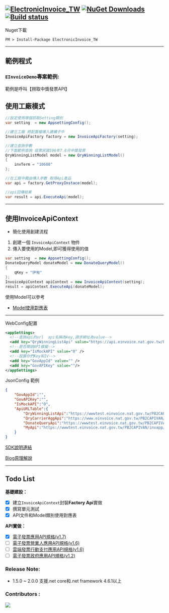 [![ElectronicInvoice_TW](https://img.shields.io/nuget/v/ElectronicInvoice_TW.svg?style=plastic)](https://www.nuget.org/packages/ElectronicInvoice_TW/)
[![NuGet Downloads](https://img.shields.io/nuget/dt/ElectronicInvoice_TW.svg)](https://www.nuget.org/packages/ElectronicInvoice_TW/) 
[![Build status](https://ci.appveyor.com/api/projects/status/4ktwufjfsxmpishy/branch/master?svg=true)](https://ci.appveyor.com/project/isdaniel/electronicinvoice-tw/branch/master)
-----

Nuget下載

    PM > Install-Package ElectronicInvoice_TW 

---

## 範例程式
### `EInvoiceDemo`專案範例:

範例是呼叫【撈取中獎發票API】

## 使用工廠模式

```cs
//設定使用哪個抓取Setting類別
var setting  = new AppsettingConfig();

//建立工廠 將配置檔傳入建構子中
InvoiceApiFactory factory = new InvoiceApiFactory(setting);

//建立查詢參數  
//下面範例查詢 發票民國106年7.8月中獎發票
QryWinningListModel model = new QryWinningListModel()
{
    invTerm = "10608"
};

//在工廠中藉由傳入參數 取得Api產品
var api = factory.GetProxyInstace(model);

//api回傳結果
var result = api.ExecuteApi(model);
```

-----

## 使用InvoiceApiContext 

* 簡化使用創建流程
1. 創建一個 `InvoiceApiContext` 物件
2. 傳入要使用的Model,即可獲得使用的值

```c#
var setting  = new AppsettingConfig();
DonateQueryModel donateModel = new DonateQueryModel()
{
    qKey = "伊甸"
};
InvoiceApiContext apiContext = new InvoiceApiContext(setting);
result = apiContext.ExecuteApi(donateModel); 
```
使用Model可以參考

* [Model使用對應表](docs/ModelMapper.md)

-----

WebConfig配置
```xml
<appSettings>
  <!--查詢api的url  api名稱為key,請求網址為value-->
  <add key="QryWinningListApi" value="https://api.einvoice.nat.gov.tw/PB2CAPIVAN/invapp/InvApp" />
  <!--是否開啟API模擬-->
  <add key="IsMockAPI" value="0" />
  <!--設置你們Key和IV-->
  <add key="GovAppId" value="" />
  <add key="GovAPIKey" value=""/>
</appSettings>
```

JsonConfig 範例

```json
{
	"GovAppId":"",
	"GovAPIKey":"",
	"IsMockAPI":"0",
	"ApiURLTable":{
		"QryWinningListApi":"https://wwwtest.einvoice.nat.gov.tw/PB2CAPIVAN/invapp/InvApp",
		"QryCarrierAggApi":"https://www.einvoice.nat.gov.tw/PB2CAPIVAN/Carrier/Aggregate",
		"DonateQueryApi":"https://wwwtest.einvoice.nat.gov.tw/PB2CAPIVAN/loveCodeapp/qryLoveCode",
		"MyApi":"https://wwwtest.einvoice.nat.gov.tw/PB2CAPIVAN/invapp/InvApp"
	}
}
```


[SDK說明連結](https://www.slideshare.net/SHIHBINGSHOU/invoice-tw-sdk/SHIHBINGSHOU/invoice-tw-sdk) 

[Blog原理解說](https://dotblogs.com.tw/daniel/2017/10/15/203221) 

----

## Todo List

**基礎建設：**

- [X] 建立`InvoiceApiContext`封裝**Factory Api**實做
- [X] 撰寫單元測試 
- [X] API文件和Model類別使用對應表 

**API實做：**

- [X] [電子發票應用API規格(v1.7)](https://www.einvoice.nat.gov.tw/download/ptl003w/AC20000002)
- [ ] [電子發票營業人應用API規格(v1.6)](https://www.einvoice.nat.gov.tw/download/ptl003w/AC20000002)
- [ ] [雲端發票行動支付應用API規格(v1.6)](https://www.einvoice.nat.gov.tw/download/ptl003w/AC20000002)
- [ ] [電子發票政府應用API規格(v1.2)](https://www.einvoice.nat.gov.tw/download/ptl003w/AC20000002) 

### Release Note:

* 1.5.0 ~ 2.0.0 支援.net core和.net framework 4.6.1以上

### Contributors :  

![](https://contrib.rocks/image?repo=isdaniel/ElectronicInvoice_TW)
